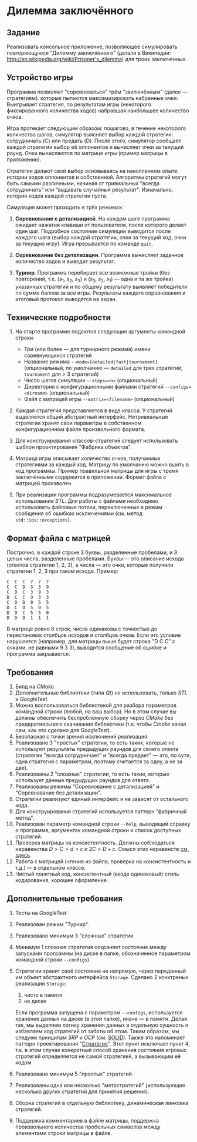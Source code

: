 # Дилемма заключённого

## Задание

Реализовать консольное приложение, позволяющее симулировать повторяющуюся "Дилемму заключённого" (детали в Википедии: http://en.wikipedia.org/wiki/Prisoner's_dilemma) для троих заключённых.

## Устройство игры

Программа позволяет "соревноваться"  трём "заключённым" (далее — стратегиям). которые пытаются максимизировать набранные очки. Выигрывает стратегия, по результатам игры (некоторого фиксированного количества ходов) набравшая наибольшее количество очков.

Игра протекает следующим образом: пошагово, в течение некоторого количества шагов, симулятор выясняет выбор каждой стратегии: сотрудничать (C) или предать (D). После этого, симулятор сообщает каждой стратегии выбор её оппонентов и вычисляет очки за текущий раунд. Очки вычисляются по матрице игры (пример матрицы в приложении).

Стратегии делают свой выбор основываясь на накопленном опыте: истории ходов оппонентов и собственной. Алгоритмы стратегий могут быть самыми различными, начиная от тривиальных "всегда сотрудничать" или "выдавать случайный результат". Изначально, история ходов каждой стратегии пуста.

Симуляция может проходить в трёх режимах:

1. **Соревнование с детализацией**. На каждом шаге программа ожидает нажатия клавиши от пользователя, после которого делает один шаг. Подробное состояние симуляции выводится после каждого шага (выбор каждой стратегии, очки за текущий ход, очки за текущую игру). Игра прерывается по команде `quit`.

2. **Соревнование без детализации**. Программа вычисляет заданное количество ходов и выводит результат.

3. **Турнир**. Программа перебирает все возможные тройки (без повторений, т.е. ($s_1$, $s_2$, $s_3$) и ($s_3$, $s_2$, $s_1$) — одна и та же тройка) указанных стратегий и по общему результату выявляет победителя по сумме баллов за все игры. Результаты каждого соревнования и итоговый протокол выводятся на экран.

## Технические подробности

1. На старте программе подаются следующие аргументы командной строки:
	- Три (или более — для турнирного режима) имени соревнующихся стратегий
	- Название режима `--mode=[detailed|fast|tournament]` (опциональный, по умолчанию — `detailed` для трех стратегий, `tournament` для > 3 стратегий)
	- Число шагов симуляции `--steps=<n>` (опциональный)
	- Директория с конфигурационными файлами стратегий `--configs=<dirname>` (опциональный)
	- Файл с матрицей игры `--matrix=<filename>` (опциональный)

2. Каждая стратегия представляется в виде класса. У стратегий выделяется общий абстрактный интерфейс. Нетривиальные стратегии хранят свои параметры в собственном конфигурационном файле произвольного формата. 

3. Для конструирования классов-стратегий следует использовать шаблон проектирования "Фабрика объектов".

4. Матрица игры описывает количество очков, получаемых стратегиями за каждый ход. Матрицу по умолчанию можно вшить в код программы. Пример правильной матрицы для игры с тремя заключёнными содержится в приложении. Формат файла с матрицей произволен.

5. При реализации программы подразумевается максимальное использование *STL*. Для работы с файлами необходимо использовать файловые потоки, переключенные в режим сообщения об ошибках исключениями (см. метод `std::ios::exceptions`).

## Формат файла с матрицей

Построчно, в каждой строке 3 буквы, разделенные пробелами, и 3 целых числа, разделенные пробелами. Буквы — это описание исхода (ответов стратегии 1, 2, 3), а числа — это очки, которые получили стратегии 1, 2, 3 при таком исходе. Пример:

	С  С  С  7  7  7
	C  C  D  3  3  9
	C  D  C  3  9  3
	D  C  C  9  3  3
	C  D  D  0  5  5
	D  C  D  5  0  5
	D  D  C  5  5  0
	D  D  D  1  1  1

В матрице ровно 8 строк, числа одинаковы с точностью до перестановок столбцов исходов и столбцов очков. Если это условие нарушается (например, для матрицы выше будет строка "D C C" с очками, не равными 9 3 3), выводится сообщение об ошибке и программа закрывается.

## Требования

1. Билд на *CMake*.
2. Дополнительные библиотеки (типа *Qt*) не использовать, только *STL* и *GoogleTest*.
3. Можно воспользоваться библиотекой для разбора параметров командной строки (любой, на ваш выбор). Но в этом случае вы должны обеспечить беспроблемную сборку через *CMake* без предвратиельного скачивания библиотеки (т.е. чтобы *Cmake* качал сам, как это сделано для *GoogleTest*).
4. Безопасная с точки зрения исключений реализация.
5. Реализовано 3 "простых" стратегии, то есть таких, которые не используют результаты предыдущих раундов для своего ответа (стратегии "всегда сотрудничает" и "всегда предает" — это, по сути, одна стратегия с параметром, поэтому считается за одну, а не за две).
6. Реализованы 2 "сложных" стратегии, то есть такие, которые использует данные предыдущих раундов для ответа.
7. Реализованы режимы "Соревнование с детализацией" и "Соревнование без детализации".
8. Стратегии реализуют единый интерфейс и не зависят от остального кода.
9. Для конструирования стратегий используется паттерн "фабричный метод".
10. Реализован параметр командной строки `--help`, выводящий справку о программе, аргументах командной строки и список доступных стратегий.
11. Проверка матрицы на консистентность. Должны соблюдаться неравенства $D > C > d > c$ и $2C > D + c$. Смысл этих неравенств [см. здесь](https://ru.wikipedia.org/wiki/Дилемма_заключённого#Обобщённая_форма).
12. Работа с матрицей (чтение из файла, проверка на консистентность и т.д.) — в отдельном классе.
13. Чистый понятный код, консистентный (везде одинаковый) стиль кодирования, хорошее оформление.

## Дополнительные требования

1. Тесты на *GoogleTest*.
2. Реализован режим "Турнир".
3. Реализовано минимум 3 "сложных" стратегии.
4. Минимум 1 сложная стратегия сохраняет состояние между запусками программы (на диске в папке, обозначенное параметром командной строки `--configs`).
5. Стратегии хранят своё состояние не напрямую, через переданный им объект абстрактного интерфейса `Storage`. Сделано 2 конктреных реализации `Storage`: 
	1. чисто в памяти
	2. на диске

	Если программа запущена с параметром `--configs`, используется хранение данных на диске (в этой папке), иначе — в памяти. Делая так, мы выделяем логику хранения данных в отдельную сущность и избавляем код стратегий от заботы об этом. Таким образом, мы следуем принципам *SRP* и *OCP* (см. [SOLID](https://ru.wikipedia.org/wiki/SOLID_(объектно-ориентированное_программирование))). Также это напоминает паттерн проектирования "[Стратегия](https://ru.wikipedia.org/wiki/Стратегия_(шаблон_проектирования))". Этот пункт исключает пункт 4, т.к. в этом случае конкретный способ хранения состояния игровых стратегий определяется не самой стратегией, а вызывающим её кодом
6. Реализовано минимум 5 "простых" стратегий.
7. Реализованы одна или несколько "метастратегий" (использующие несколько других стратегий для принятия решения).
8. Сборка стратегий в отдельную библиотеку, динамическая линковка стратегий.
9. Поддержка комментариев в файле матрицы, поддержка произвольного количества пробельных символов между элементами строки матрицы в файле.
